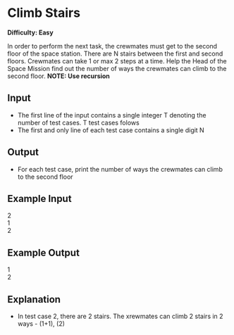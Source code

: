 # Climb Stairs

**Difficulty: Easy**

In order to perform the next task, the crewmates must get to the second floor of the space station. There are N stairs between the first and second floors. Crewmates can take 1 or max 2 steps at a time. Help the Head of the Space Mission find out the number of ways the crewmates can climb to the second floor.
**NOTE: Use recursion**

## Input

- The first line of the input contains a single integer T denoting the number of test cases. T test cases folows
- The first and only line of each test case contains a single digit N

## Output

- For each test case, print the number of ways the crewmates can climb to the second floor

## Example Input

2 <br/>
1 <br/>
2 

## Example Output

1 <br/>
2 

## Explanation

- In test case 2, there are 2 stairs. The xrewmates can climb 2 stairs in 2 ways - (1+1), (2)
